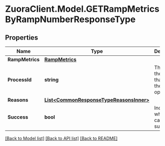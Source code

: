 # ZuoraClient.Model.GETRampMetricsByRampNumberResponseType

## Properties

Name | Type | Description | Notes
------------ | ------------- | ------------- | -------------
**RampMetrics** | [**RampMetrics**](RampMetrics.md) |  | [optional] 
**ProcessId** | **string** | The Id of the process that handle the operation.  | [optional] 
**Reasons** | [**List&lt;CommonResponseTypeReasonsInner&gt;**](CommonResponseTypeReasonsInner.md) |  | [optional] 
**Success** | **bool** | Indicates whether the call succeeded.  | [optional] 

[[Back to Model list]](../README.md#documentation-for-models) [[Back to API list]](../README.md#documentation-for-api-endpoints) [[Back to README]](../README.md)

